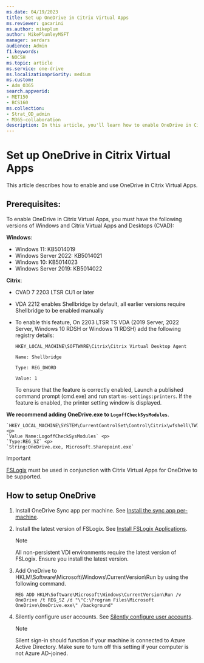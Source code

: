 ```yaml
---
ms.date: 04/19/2023
title: Set up OneDrive in Citrix Virtual Apps
ms.reviewer: gacarini
ms.author: mikeplum
author: MikePlumleyMSFT
manager: serdars
audience: Admin
f1.keywords:
- NOCSH
ms.topic: article
ms.service: one-drive
ms.localizationpriority: medium
ms.custom:
- Adm_O365
search.appverid:
- MET150
- BCS160
ms.collection:
- Strat_OD_admin
- M365-collaboration
description: In this article, you'll learn how to enable OneDrive in Citrix Virtual Apps.
---
```


# Set up OneDrive in Citrix Virtual Apps

This article describes how to enable and use OneDrive in Citrix Virtual Apps.

## Prerequisites:

To enable OneDrive in Citrix Virtual Apps, you must have the following  versions of Windows and Citrix Virtual Apps and Desktops (CVAD):

**Windows**:

- Windows 11: KB5014019 
- Windows Server 2022: KB5014021
- Windows 10: KB5014023
- Windows Server 2019: KB5014022

**Citrix**:

- CVAD 7 2203 LTSR CU1 or later 
- VDA 2212 enables Shellbridge by default, all earlier versions require Shellbridge to be enabled manually  
- To enable this feature, On 2203 LTSR TS VDA (2019 Server, 2022 Server, Windows 10 RDSH or Windows 11 RDSH) add the following registry details: 

    `HKEY_LOCAL_MACHINE\SOFTWARE\Citrix\Citrix Virtual Desktop Agent`<p>
    `Name: Shellbridge`<p>
    `Type: REG_DWORD`<p>
    `Value: 1`

  To ensure that the feature is correctly enabled, Launch a published command prompt (cmd.exe) and run start `ms-settings:printers`. If the feature is enabled, the printer setting window is displayed.

**We recommend adding OneDrive.exe to `LogoffCheckSysModules`**.

    `HKEY_LOCAL_MACHINE\SYSTEM\CurrentControlSet\Control\Citrix\wfshell\TWI` <p>
    `Value Name:LogoffCheckSysModules` <p>
    `Type:REG_SZ` <p>
    `String:OneDrive.exe, Microsoft.Sharepoint.exe` 

 
> [!IMPORTANT]
> [FSLogix](/fslogix/how-to-install-fslogix) must be used in conjunction with Citrix Virtual Apps for OneDrive to be supported.

## How to setup OneDrive

1. Install OneDrive Sync app per machine. See [Install the sync app per-machine](per-machine-installation.md).
1. Install the latest version of FSLogix. See [Install FSLogix Applications](/fslogix/how-to-install-fslogix).

    > [!NOTE]
    > All non-persistent VDI environments require the latest version of FSLogix. Ensure you install the latest version.

1. Add OneDrive to HKLM\Software\Microsoft\Windows\CurrentVersion\Run by using the following command.

    `REG ADD HKLM\Software\Microsoft\Windows\CurrentVersion\Run /v OneDrive /t REG_SZ /d "\"C:\Program Files\Microsoft OneDrive\OneDrive.exe\" /background"`

1. Silently configure user accounts. See [Silently configure user accounts](use-silent-account-configuration.md).

    > [!NOTE]
    > Silent sign-in should function if your machine is connected to Azure Active Directory. Make sure to turn off this setting if your computer is not Azure AD-joined.
